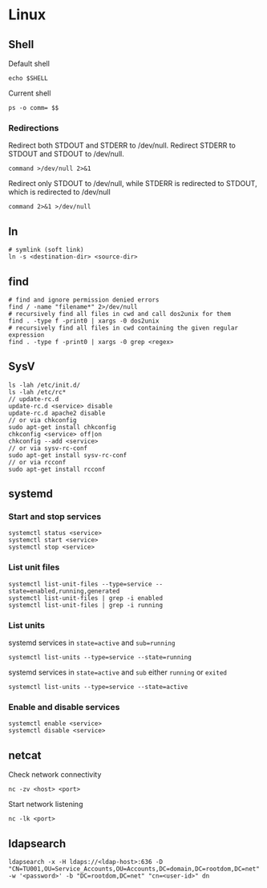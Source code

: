 # Linux

## Shell

Default shell
```
echo $SHELL
```
Current shell
```
ps -o comm= $$
```

### Redirections

Redirect both STDOUT and STDERR to /dev/null.
Redirect STDERR to STDOUT and STDOUT to /dev/null.
```
command >/dev/null 2>&1
```

Redirect only STDOUT to /dev/null, while STDERR is redirected to STDOUT, which is redirected to /dev/null
```
command 2>&1 >/dev/null
```

## ln
```
# symlink (soft link)
ln -s <destination-dir> <source-dir>
```

## find

```
# find and ignore permission denied errors
find / -name "filename*" 2>/dev/null
# recursively find all files in cwd and call dos2unix for them
find . -type f -print0 | xargs -0 dos2unix
# recursively find all files in cwd containing the given regular expression
find . -type f -print0 | xargs -0 grep <regex>
```

## SysV

```
ls -lah /etc/init.d/
ls -lah /etc/rc*
// update-rc.d
update-rc.d <service> disable
update-rc.d apache2 disable
// or via chkconfig
sudo apt-get install chkconfig
chkconfig <service> off|on
chkconfig --add <service>
// or via sysv-rc-conf
sudo apt-get install sysv-rc-conf
// or via rcconf
sudo apt-get install rcconf
```

## systemd

### Start and stop services
```
systemctl status <service>
systemctl start <service>
systemctl stop <service>
```

### List unit files
```
systemctl list-unit-files --type=service --state=enabled,running,generated
systemctl list-unit-files | grep -i enabled
systemctl list-unit-files | grep -i running
```

### List units

systemd services in `state=active` and `sub=running`
```
systemctl list-units --type=service --state=running
```
systemd services in `state=active` and `sub` either `running` or `exited`
```
systemctl list-units --type=service --state=active
```

### Enable and disable services
```
systemctl enable <service>
systemctl disable <service>
```

## netcat

Check network connectivity
```
nc -zv <host> <port>
```

Start network listening
```
nc -lk <port>
```

## ldapsearch
```
ldapsearch -x -H ldaps://<ldap-host>:636 -D "CN=TU001,OU=Service_Accounts,OU=Accounts,DC=domain,DC=rootdom,DC=net" -w '<password>' -b "DC=rootdom,DC=net" "cn=<user-id>" dn
```
